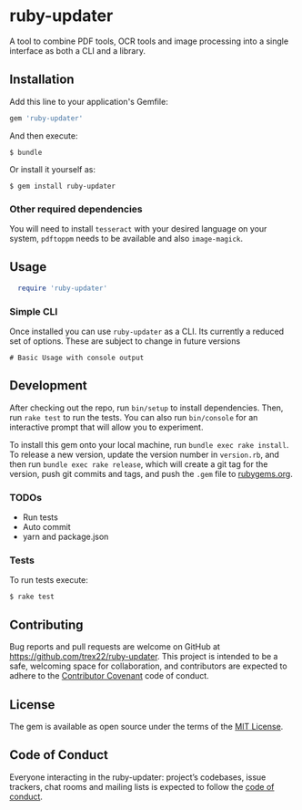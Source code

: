 # ruby-updater
A tool to combine PDF tools, OCR tools and image processing into a
single interface as both a CLI and a library.

## Installation

Add this line to your application's Gemfile:

```ruby
gem 'ruby-updater'
```

And then execute:

    $ bundle

Or install it yourself as:

    $ gem install ruby-updater

### Other required dependencies
You will need to install `tesseract` with your desired language on your system,
`pdftoppm` needs to be available and also `image-magick`.

## Usage
```ruby
  require 'ruby-updater'


```

### Simple CLI
Once installed you can use `ruby-updater` as a CLI. Its currently a reduced set of options. These are subject to change in future versions

```
# Basic Usage with console output

```

## Development

After checking out the repo, run `bin/setup` to install dependencies. Then, run `rake test` to run the tests. You can also run `bin/console` for an interactive prompt that will allow you to experiment.

To install this gem onto your local machine, run `bundle exec rake install`. To release a new version, update the version number in `version.rb`, and then run `bundle exec rake release`, which will create a git tag for the version, push git commits and tags, and push the `.gem` file to [rubygems.org](https://rubygems.org).

### TODOs
- Run tests
- Auto commit
- yarn and package.json

### Tests
To run tests execute:

    $ rake test

## Contributing

Bug reports and pull requests are welcome on GitHub at https://github.com/trex22/ruby-updater. This project is intended to be a safe, welcoming space for collaboration, and contributors are expected to adhere to the [Contributor Covenant](http://contributor-covenant.org) code of conduct.

## License

The gem is available as open source under the terms of the [MIT License](https://opensource.org/licenses/MIT).

## Code of Conduct

Everyone interacting in the ruby-updater: project’s codebases, issue trackers, chat rooms and mailing lists is expected to follow the [code of conduct](https://github.com/trex22/ruby-updater/blob/master/CODE_OF_CONDUCT.md).
